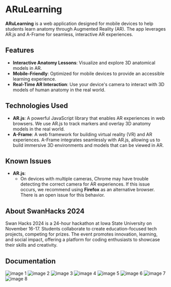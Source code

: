 # ARuLearning

**ARuLearning** is a web application designed for mobile devices to help students learn anatomy through Augmented Reality (AR). The app leverages AR.js and A-Frame for seamless, interactive AR experiences.

## Features

- **Interactive Anatomy Lessons**: Visualize and explore 3D anatomical models in AR.
- **Mobile-Friendly**: Optimized for mobile devices to provide an accessible learning experience.
- **Real-Time AR Interaction**: Use your device's camera to interact with 3D models of human anatomy in the real world.

## Technologies Used

- **AR.js**: A powerful JavaScript library that enables AR experiences in web browsers. We use AR.js to track markers and overlay 3D anatomy models in the real world.
- **A-Frame**: A web framework for building virtual reality (VR) and AR experiences. A-Frame integrates seamlessly with AR.js, allowing us to build immersive 3D environments and models that can be viewed in AR.

## Known Issues

- **AR.js**:  
  - On devices with multiple cameras, Chrome may have trouble detecting the correct camera for AR experiences. If this issue occurs, we recommend using **Firefox** as an alternative browser. There is an open issue for this behavior.

## About SwanHacks 2024
Swan Hacks 2024 is a 24-hour hackathon at Iowa State University on November 16-17. Students collaborate to create education-focused tech projects, competing for prizes. The event promotes innovation, learning, and social impact, offering a platform for coding enthusiasts to showcase their skills and creativity.

## Documentation
![image 1](https://github.com/JustinPMoran/swanhacks-2024/blob/main/Documentation/1.png)
![image 2](https://github.com/JustinPMoran/swanhacks-2024/blob/main/Documentation/2.png)
![image 3](https://github.com/JustinPMoran/swanhacks-2024/blob/main/Documentation/3.png)
![image 4](https://github.com/JustinPMoran/swanhacks-2024/blob/main/Documentation/4.png)
![image 5](https://github.com/JustinPMoran/swanhacks-2024/blob/main/Documentation/5.png)
![image 6](https://github.com/JustinPMoran/swanhacks-2024/blob/main/Documentation/6.png)
![image 7](https://github.com/JustinPMoran/swanhacks-2024/blob/main/Documentation/7.png)
![image 8](https://github.com/JustinPMoran/swanhacks-2024/blob/main/Documentation/8.png)
